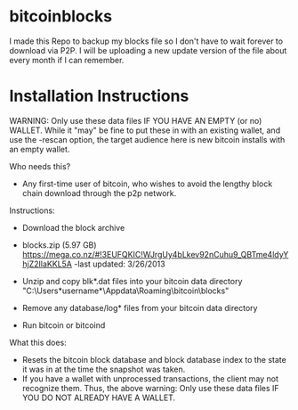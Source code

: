 bitcoinblocks
=============
I made this Repo to backup my blocks file so I don't have to wait forever to download via P2P. I will be uploading a new update version of the file about every month if I can remember.

Installation Instructions
=========================
WARNING:
Only use these data files IF YOU HAVE AN EMPTY (or no) WALLET. While it "may" be fine to put these in with an existing wallet, and use the -rescan option, the target audience here is new bitcoin installs with an empty wallet.

Who needs this?
- Any first-time user of bitcoin, who wishes to avoid the lengthy block chain download through the p2p network.

Instructions:
- Download the block archive 
- blocks.zip (5.97 GB)
https://mega.co.nz/#!3EUFQKIC!WJrgUy4bLkev92nCuhu9_QBTme4ldyYhjZ2IlaKKL5A
-last updated: 3/26/2013

- Unzip and copy blk*.dat files into your bitcoin data directory "C:\Users\*username*\Appdata\Roaming\bitcoin\blocks"
- Remove any database/log* files from your bitcoin data directory 
- Run bitcoin or bitcoind

What this does: 
- Resets the bitcoin block database and block database index to the state it was in at the time the snapshot was taken. 
- If you have a wallet with unprocessed transactions, the client may not recognize them. Thus, the above warning: Only use these data files IF YOU DO NOT ALREADY HAVE A WALLET.
